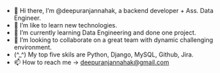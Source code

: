 - 👋    Hi there, I’m @deepuranjannahak, a backend developer + Ass. Data Engineer.
- 👀    I’m like to learn new technologies.
- 🌱    I’m currently learning Data Engineering and done one project.
- 💞️    I’m looking to collaborate on a great team with dynamic challenging environment.
- (^_^) My top five skils are Python, Django, MySQL, Github, Jira.
- 📫 How to reach me -> deepuranjannahak@gmail.com

<!---
deepunahak/deepunahak is a ✨ special ✨ repository because its `README.md` (this file) appears on your GitHub profile.
You can click the Preview link to take a look at your changes.
--->
